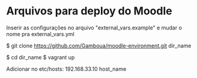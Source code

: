 # Arquivos para deploy do Moodle

Inserir as configurações no arquivo "external_vars.example" e mudar o nome pra external_vars.yml

$ git clone https://github.com/Gamboua/moodle-environment.git dir_name

$ cd dir_name
$ vagrant up

Adicionar no etc/hosts:
192.168.33.10   host_name

